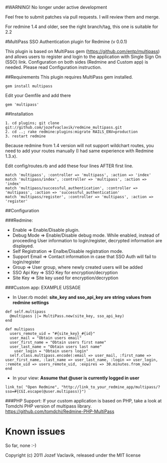 #WARNING! No longer under active development

Feel free to submit patches via pull requests. I will review them and merge.

For redmine 1.4 and older, see the right branch/tag, this one is suitable for 2.2

#MultiPass SSO Authentication plugin for Redmine (v 0.0.1)

This plugin is based on MultiPass gem (https://github.com/entp/multipass) and allows
users to register and login to the application with Single Sign On (SSO) link.
Configuration on both sides (Redmine and Custom app) is needed. Please read Configuration
instruction.

##Requirements
This plugin requires MultiPass gem installed.

<pre><code>gem install multipass</code></pre>

Edit your Gemfile and add there
<pre><code>gem 'multipass'</code></pre>

##Installation

<pre><code>1. cd plugins; git clone git://github.com/jozefvaclavik/redmine_multipass.git
2. cd ..; rake redmine:plugins:migrate RAILS_ENV=production
3. restart redmine</code></pre>

Because redmine from 1.4 version will not support wildchart routes, you need to add
your routes manually (I had same experience with Redmine 1.3.x). 

Edit config/routes.rb and add these four lines AFTER first line.
<pre><code>match 'multipass', :controller => 'multipass', :action => 'index'
match 'multipass/index', :controller => 'multipass', :action => 'index'
match 'multipass/successful_authentication', :controller => 'multipass', :action => 'successful_authentication'
match 'multipass/register', :controller => 'multipass', :action => 'register'</code></pre>

##Configuration

###Redmine:

* Enable => Enable/Disable plugin.
* Debug Mode => Enable/Disable debug mode. While enabled, instead of proceeding
  User information to login/register, decrypted information are displayed.
* Self Registration => Enalbe/Disable registration mode.
* Support Email => Contact information in case that SSO Auth will fail to login/register
* Group => User group, where newly created users will be added
* SSO Api Key => SSO Key for encryption/decryption
* Site Key => Site key used for encryption/decryption


###Custom app: EXAMPLE USSAGE
- In User.rb model:
**site_key and sso_api_key are string values from redmine settings**

<pre><code>def self.multipass
  @multipass ||= MultiPass.new(site_key, sso_api_key)
end

def multipass
  users_remote_uid = "#{site_key}_#{id}"
  user_mail = "Obtain users email"
  user_first_name = "Obtain users first name"
  user_last_name = "Obtain users last name"
	user_login = "Obtain users login"
  self.class.multipass.encode(:email => user_mail, :first_name => user_first_name, :last_name => user_last_name, :login => user_login, :remote_uid => users_remote_uid, :expires => 30.minutes.from_now)
end</code></pre>

- In your view:
**Assume that @user is currently logged in user**

<pre><code>link_to( "Open Redmine", "http://link_to_your_redmine_app/multipass/?sso=#{CGI.escape(@user.multipass)}")</code></pre>

###PHP Support:
If your custom application is based on PHP, take a look at Tomdchi PHP version of multipass library. https://github.com/tomdchi/Redmine-PHP-MultiPass


Known issues
=======

So far, none :-)

Copyright (c) 2011 Jozef Vaclavik, released under the MIT license
